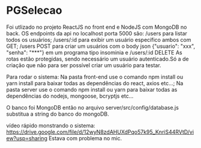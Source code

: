 # PGSelecao

Foi utlizado no projeto ReactJS no front end e NodeJS com MongoDB no back.
OS endpoints da api no localhost porta 5000 são: /users para listar todos os usuários; /users/:id para exibir um usuário específico ambos com GET; /users POST para criar um usuários com o body json {"usuario": "xxx", "senha": "***"} em um programa tipo insominia e /users/:id DELETE
As rotas estão protegidas, sendo necessário um usuário autenticado.Só a de criação que não para ser possível criar um usuário para testar.

Para rodar o sistema: Na pasta front-end use o comando npm install ou yarn install para baixar todas as dependências do react, axios etc...; Na pasta server use o comando npm install ou yarn para baixar todas as dependências do nodejs, mongoose, bcryptjs etc...

O banco foi MongoDB então no arquivo server/src/config/database.js substitua a string do banco do mongoDB.


vídeo rápido monstrando o sistema: https://drive.google.com/file/d/12wyN8zdAHUXdPqo57k95_KnriS44RVtD/view?usp=sharing
Estava com problema no mic.